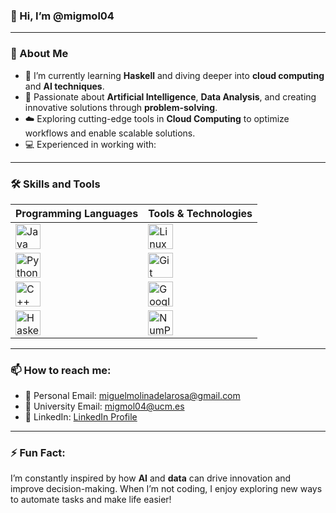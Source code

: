### 👋 Hi, I’m @migmol04

---

### 👀 About Me
- 🌱 I’m currently learning **Haskell** and diving deeper into **cloud computing** and **AI techniques**.
- 🤖 Passionate about **Artificial Intelligence**, **Data Analysis**, and creating innovative solutions through **problem-solving**.
- ☁️ Exploring cutting-edge tools in **Cloud Computing** to optimize workflows and enable scalable solutions.
- 💻 Experienced in working with:

---

### 🛠️ Skills and Tools
| **Programming Languages** | **Tools & Technologies**       |
|----------------------------|---------------------------------|
| <img src="https://cdn.jsdelivr.net/gh/devicons/devicon/icons/java/java-original.svg" width="40" height="40" alt="Java" /> | <img src="https://cdn.jsdelivr.net/gh/devicons/devicon/icons/linux/linux-original.svg" width="40" height="40" alt="Linux" /> |
| <img src="https://cdn.jsdelivr.net/gh/devicons/devicon/icons/python/python-original.svg" width="40" height="40" alt="Python" /> | <img src="https://cdn.jsdelivr.net/gh/devicons/devicon/icons/git/git-original.svg" width="40" height="40" alt="Git" /> |
| <img src="https://cdn.jsdelivr.net/gh/devicons/devicon/icons/cplusplus/cplusplus-original.svg" width="40" height="40" alt="C++" /> | <img src="https://cdn.jsdelivr.net/gh/devicons/devicon/icons/googlecloud/googlecloud-original.svg" width="40" height="40" alt="Google Cloud" /> |
| <img src="https://cdn.jsdelivr.net/gh/devicons/devicon/icons/haskell/haskell-original.svg" width="40" height="40" alt="Haskell" /> | <img src="https://cdn.jsdelivr.net/gh/devicons/devicon/icons/numpy/numpy-original.svg" width="40" height="40" alt="NumPy" /> |

---

### 📫 How to reach me:
- 📧 Personal Email: [miguelmolinadelarosa@gmail.com](mailto:miguelmolinadelarosa@gmail.com)
- 📧 University Email: [migmol04@ucm.es](mailto:migmol04@ucm.es)
- 💼 LinkedIn: [LinkedIn Profile](https://linkedin.com/in/your-profile)

---

### ⚡ Fun Fact:
I’m constantly inspired by how **AI** and **data** can drive innovation and improve decision-making. When I’m not coding, I enjoy exploring new ways to automate tasks and make life easier!
